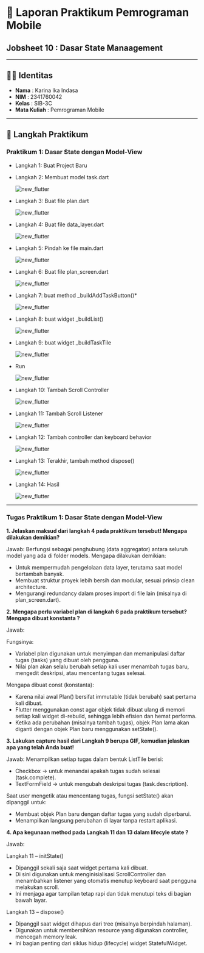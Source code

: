 # 📱 Laporan Praktikum Pemrograman Mobile  

## Jobsheet 10 : Dasar State Manaagement

---

## 🙋‍♀️ Identitas  
- **Nama**  : Karina Ika Indasa  
- **NIM**   : 2341760042  
- **Kelas** : SIB-3C  
- **Mata Kuliah** : Pemrograman Mobile  

---

## 📝 Langkah Praktikum
### Praktikum 1: Dasar State dengan Model-View
- Langkah 1: Buat Project Baru

- Langkah 2: Membuat model task.dart

  ![new_flutter](images/P1langkah2.png)

- Langkah 3: Buat file plan.dart

  ![new_flutter](images/P1langkah3.png)

- Langkah 4: Buat file data_layer.dart

  ![new_flutter](images/P1langkah4.png)

- Langkah 5: Pindah ke file main.dart

  ![new_flutter](images/P1langkah5.png)

- Langkah 6: Buat file plan_screen.dart

  ![new_flutter](images/P1langkah6.png)

- Langkah 7: buat method _buildAddTaskButton()*

  ![new_flutter](images/P1langkah7.png)

- Langkah 8: buat widget _buildList()

  ![new_flutter](images/P1langkah8.png)

- Langkah 9: buat widget _buildTaskTile

  ![new_flutter](images/P1langkah9.png)

- Run

  ![new_flutter](images/P1run.png)

- Langkah 10: Tambah Scroll Controller

  ![new_flutter](images/P1langkah10.png)

- Langkah 11: Tambah Scroll Listener

  ![new_flutter](images/P1langkah11.png)

- Langkah 12: Tambah controller dan keyboard behavior

  ![new_flutter](images/P1langkah12.png)

- Langkah 13: Terakhir, tambah method dispose()

  ![new_flutter](images/P1langkah13.png)

- Langkah 14: Hasil

  ![new_flutter](images/P1langkah14.png)

---

### Tugas Praktikum 1: Dasar State dengan Model-View
**1. Jelaskan maksud dari langkah 4 pada praktikum tersebut! Mengapa dilakukan demikian?**

Jawab: Berfungsi sebagai penghubung (data aggregator) antara seluruh model yang ada di folder models. Mengapa dilakukan demikian:

- Untuk mempermudah pengelolaan data layer, terutama saat model bertambah banyak.
- Membuat struktur proyek lebih bersih dan modular, sesuai prinsip clean architecture.
- Mengurangi redundancy dalam proses import di file lain (misalnya di plan_screen.dart).

**2.	Mengapa perlu variabel plan di langkah 6 pada praktikum tersebut? Mengapa dibuat konstanta ?**

Jawab: 

Fungsinya:
- Variabel plan digunakan untuk menyimpan dan memanipulasi daftar tugas (tasks) yang dibuat oleh pengguna.
- Nilai plan akan selalu berubah setiap kali user menambah tugas baru, mengedit deskripsi, atau mencentang tugas selesai.

Mengapa dibuat const (konstanta):
- Karena nilai awal Plan() bersifat immutable (tidak berubah) saat pertama kali dibuat.
- Flutter menggunakan const agar objek tidak dibuat ulang di memori setiap kali widget di-rebuild, sehingga lebih efisien dan hemat performa.
- Ketika ada perubahan (misalnya tambah tugas), objek Plan lama akan diganti dengan objek Plan baru menggunakan setState().

**3. Lakukan capture hasil dari Langkah 9 berupa GIF, kemudian jelaskan apa yang telah Anda buat!**

Jawab: Menampilkan setiap tugas dalam bentuk ListTile berisi:

- Checkbox → untuk menandai apakah tugas sudah selesai (task.complete).
- TextFormField → untuk mengubah deskripsi tugas (task.description).

Saat user mengetik atau mencentang tugas, fungsi setState() akan dipanggil untuk:
- Membuat objek Plan baru dengan daftar tugas yang sudah diperbarui.
- Menampilkan langsung perubahan di layar tanpa restart aplikasi.

**4. Apa kegunaan method pada Langkah 11 dan 13 dalam lifecyle state ?**

Jawab: 

Langkah 11 – initState()
- Dipanggil sekali saja saat widget pertama kali dibuat.
- Di sini digunakan untuk menginisialisasi ScrollController dan menambahkan listener yang otomatis menutup keyboard saat pengguna melakukan scroll.
- Ini menjaga agar tampilan tetap rapi dan tidak menutupi teks di bagian bawah layar.

Langkah 13 – dispose()
- Dipanggil saat widget dihapus dari tree (misalnya berpindah halaman).
- Digunakan untuk membersihkan resource yang digunakan controller, mencegah memory leak.
- Ini bagian penting dari siklus hidup (lifecycle) widget StatefulWidget.
